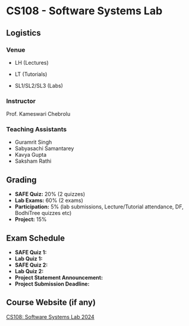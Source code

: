 # CS108 - Software Systems Lab

## Logistics

### Venue

- LH (Lectures)

- LT (Tutorials)

- SL1/SL2/SL3 (Labs)

### Instructor

Prof. Kameswari Chebrolu

### Teaching Assistants

- Guramrit Singh
- Sabyasachi Samantarey
- Kavya Gupta
- Saksham Rathi

## Grading

- **SAFE Quiz:** 20% (2 quizzes)
- **Lab Exams:** 60% (2 exams)
- **Participation:** 5% (lab submissions, Lecture/Tutorial attendance, DF, BodhiTree quizzes etc)
- **Project:** 15%

## Exam Schedule

- **SAFE Quiz 1:**
- **Lab Quiz 1:**
- **SAFE Quiz 2:**
- **Lab Quiz 2:**
- **Project Statement Announcement:**
- **Project Submission Deadline:**

## Course Website (if any)

[CS108: Software Systems Lab 2024](https://robin.bodhi.cse.iitb.ac.in/courseware/course/6/content/multimedia/coursecontent/)
